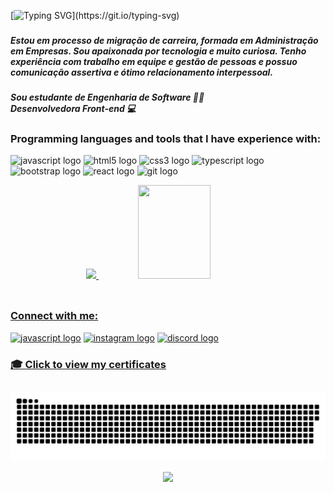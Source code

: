 
[![Typing SVG](https://readme-typing-svg.herokuapp.com?font=Prompt&size=35&pause=1000&color=white&center=true&width=1000&lines=Oiii,+eu+sou+a+Queren+Hapuque%2C;+Bem+Vindo(a)!)](https://git.io/typing-svg)




###
<h5 align="left">Estou em processo de migração de carreira, formada em Administração em Empresas. Sou apaixonada por tecnologia e muito curiosa. Tenho experiência com trabalho em equipe e gestão de pessoas e possuo comunicação assertiva e ótimo relacionamento interpessoal.</h5>

###
<h5  align="left"> Sou estudante de Engenharia de Software 👩‍💻<br>Desenvolvedora Front-end 💻</h5>

<h3 align="left">Programming languages and tools ​​that I have experience with:</h3>
<p align="left">
<img src="https://cdn.jsdelivr.net/gh/devicons/devicon/icons/javascript/javascript-original.svg" height="40" width="52" alt="javascript logo"  />
<img src="https://cdn.jsdelivr.net/gh/devicons/devicon/icons/html5/html5-original.svg" height="40" width="52" alt="html5 logo"  />
<img src="https://cdn.jsdelivr.net/gh/devicons/devicon/icons/css3/css3-original.svg" height="40" width="52" alt="css3 logo"  />
<img src="https://cdn.jsdelivr.net/gh/devicons/devicon/icons/typescript/typescript-original.svg" height="40" width="52" alt="typescript logo"  />
<img src="https://cdn.jsdelivr.net/gh/devicons/devicon/icons/bootstrap/bootstrap-original.svg" height="40" width="52" alt="bootstrap logo"  />
<img src="https://cdn.jsdelivr.net/gh/devicons/devicon/icons/react/react-original.svg" height="40" width="52" alt="react logo"  />
<img src="https://cdn.jsdelivr.net/gh/devicons/devicon/icons/git/git-original.svg" height="40" width="52" alt="git logo"  />
        
<div align="center">
<a href="https://github.com/querenhapuquerocha">
<img height="150em" src="https://github-readme-stats.vercel.app/api?username=QuerenHapuqueRocha&show_icons=true&theme=dracula&include_all_commits=true&count_private=true"/>
<img height="150em" width="48%" src="https://github-readme-stats.vercel.app/api/top-langs/?username=QuerenHapuqueRocha&layout=compact&langs_count=7&theme=dracula"/>
</div>
<div style="display: inline_block"><br>
  
  ##
 
<h3 align="left">Connect with me:</h3>
  
<div align="left">
<a href="https://www.linkedin.com/in/queren-hapuque-fernandes-b685321aa/" target="_blank"><img src="https://raw.githubusercontent.com/rahuldkjain/github-profile-readme-generator/master/src/images/icons/Social/linked-in-alt.svg" height="40" width="52" alt="javascript logo"  " width="56" height="40" alt="linkedin logo" target="_blank" /></a>
<a href="https://www.instagram.com/29queren.fernandes/" target="_blank"><img src="https://raw.githubusercontent.com/rahuldkjain/github-profile-readme-generator/master/src/images/icons/Social/instagram.svg" width="56" height="40" alt="instagram logo" target="_blank"></a>
<a href="https://discord.gg/Q3ySCBeA" target="_blank"><img src="https://raw.githubusercontent.com/rahuldkjain/github-profile-readme-generator/master/src/images/icons/Social/discord.svg" width="56" height="40" alt="discord logo" target="_blank"></a> 

     
<a href="https://github.com/QuerenHapuqueRocha/Certificates"><h3 align="left"> 🎓 Click to view my certificates</h3></a>

##
   
![Snake animation](https://github.com/QuerenHapuqueRocha/QuerenHapuqueRocha/blob/output/github-contribution-grid-snake.svg)

</div>

  <p align="center"> <img height="35em" src="https://komarev.com/ghpvc/?username=QuerenHapuqueRocha&label=Visitas%20no%20Perfil&color=blue&style=flattrue&locale=pt-br" /> </p>

